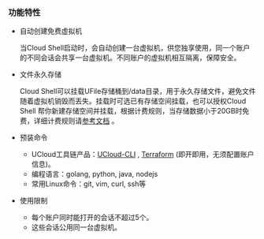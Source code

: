 
### 功能特性

* 自动创建免费虚拟机

    当Cloud Shell启动时，会自动创建一台虚拟机，供您独享使用，同一个账户的不同会话会共享一台虚拟机。不同账户的虚拟机相互隔离，保障安全。
    
* 文件永久存储

    Cloud Shell可以挂载UFile存储桶到/data目录，用于永久存储文件，避免文件随着虚拟机销毁而丢失。挂载时可选已有存储空间挂载，也可以授权Cloud Shell
    帮你新建存储空间并挂载，根据计费规则，当存储数据小于20GB时免费，详细计费规则请[参考文档](https://docs.ucloud.cn/ufile/bill/new) 。
    
* 预装命令
  - UCloud工具链产品：[UCloud-CLI](https://docs.ucloud.cn/cli/intro) , [Terraform](https://docs.ucloud.cn/terraform/README) 
    (即开即用，无须配置账户信息)。
  - 编程语言：golang, python, java, nodejs
  - 常用Linux命令：git, vim, curl, ssh等
  
* 使用限制
  
  - 每个账户同时能打开的会话不超过5个。 
  - 这些会话公用同一台虚拟机。
    

     